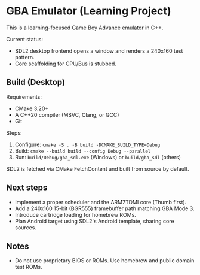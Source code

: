 # GBA Emulator (Learning Project)

This is a learning-focused Game Boy Advance emulator in C++.

Current status:
- SDL2 desktop frontend opens a window and renders a 240x160 test pattern.
- Core scaffolding for CPU/Bus is stubbed.

## Build (Desktop)

Requirements:
- CMake 3.20+
- A C++20 compiler (MSVC, Clang, or GCC)
- Git

Steps:
1. Configure: `cmake -S . -B build -DCMAKE_BUILD_TYPE=Debug`
2. Build: `cmake --build build --config Debug --parallel`
3. Run: `build/Debug/gba_sdl.exe` (Windows) or `build/gba_sdl` (others)

SDL2 is fetched via CMake FetchContent and built from source by default.

## Next steps
- Implement a proper scheduler and the ARM7TDMI core (Thumb first).
- Add a 240x160 15-bit (BGR555) framebuffer path matching GBA Mode 3.
- Introduce cartridge loading for homebrew ROMs.
- Plan Android target using SDL2's Android template, sharing core sources.

## Notes
- Do not use proprietary BIOS or ROMs. Use homebrew and public domain test ROMs.
